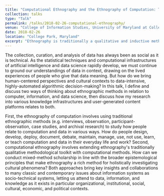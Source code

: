 ```yaml
---
title: "Computational Ethnography and the Ethnography of Computation: The Case for Context"
collection: talks
type: "Talk"
permalink: /talks/2018-02-26-computational-ethnography/ 
venue: "College of Information Studies, University of Maryland at College Park"
date: 2018-02-26
location: "College Park, Maryland"
excerpt: "Ethnography is traditionally a qualitative and inductive methodology that is now widely used to holistically investigate people's lived experiences in and across cultures. In this talk, I define and discuss two ways of thinking about the role of ethnographic methods around computation, then discuss how my research relates to both."
---
```


The collection, curation, and analysis of data has always been as social as it is technical. As the statistical techniques and computational infrastructures of artificial intelligence and data science rapidly develop, we must continue to ground our understandings of data in context, drawing on the lived experiences of people who give that data meaning. But how do we bring human-centered perspectives and cultural contexts to data-intensive, highly-automated algorithmic decision-making? In this talk, I define and discuss two ways of thinking about ethnographic methods in relation to computer, information, and data science, then discuss how my research into various knowledge infrastructures and user-generated content platforms relates to both. 

First, the ethnography of computation involves using traditional ethnographic methods (e.g. interviews, observation, participant-observation, case studies, and archival research) to study how people relate to computation and data in various ways. How do people design, develop, deploy, document, debate, maintain, manage, use, not use, learn, or teach computation and data in their everyday life and work? Second, computational ethnography involves extending ethnography's traditionally qualitative methodological toolkit with computational methods. How can we conduct mixed-method scholarship in line with the broader epistemological principles that make ethnography a rich method for holistically investigating cultural phenomena? Both approaches bring key insights and collaborations to many classic and contemporary issues about information systems as socio-technical systems, letting us attend to data, information, and knowledge as it exists in particular organizational, institutional, social, cultural, economic, and political contexts.
